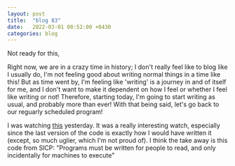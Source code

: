 ```yaml
---
layout: post
title:  "blog 83"
date:   2022-03-01 00:52:00 +0430
categories: blog
---
```


Not ready for this,

Right now, we are in a crazy time in history; I don't really feel like to blog like I usually do, I'm not feeling good about writing normal things in a time like this! But as time went by, I'm feeling like 'writing' is a journey in and of itself for me, and I don't want to make it dependent on how I feel or whether I feel like writing or not! Therefore, starting today, I'm going to start writing as usual, and probably more than ever! With that being said, let's go back to our reguarly scheduled program!

I was watching [this](https://www.youtube.com/watch?v=t-IUY6QrJyU) yesterday. It was a really interesting watch, especially since the last version of the code is exactly how I would have written it (except, so much uglier, which I'm not proud of). I think the take away is this code from SICP: "Programs must be written for people to read, and only incidentally for machines to execute"

